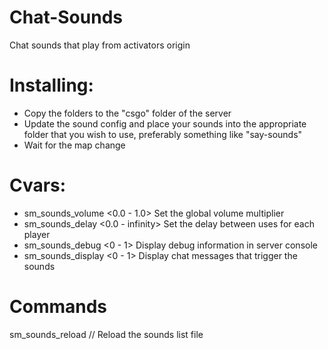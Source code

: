 # Chat-Sounds
Chat sounds that play from activators origin


# Installing:

- Copy the folders to the "csgo" folder of the server
- Update the sound config and place your sounds into the appropriate folder that you wish to use, preferably something like "say-sounds"
- Wait for the map change

# Cvars:

- sm_sounds_volume <0.0 - 1.0> Set the global volume multiplier
- sm_sounds_delay <0.0 - infinity> Set the delay between uses for each player
- sm_sounds_debug <0 - 1> Display debug information in server console
- sm_sounds_display <0 - 1> Display chat messages that trigger the sounds

# Commands

sm_sounds_reload // Reload the sounds list file

